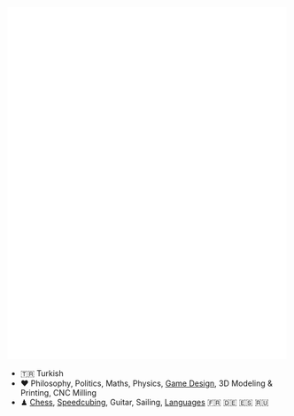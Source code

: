 <div align="center">  
 
[![Arda's GitHub stats](https://github.com/ArdaGurcan/ArdaGurcan/blob/main/github-metrics.svg#metrics)](#)
 
 </div>

- 🇹🇷 Turkish
- ❤️ Philosophy, Politics, Maths, Physics, [Game Design](https://agurcan.itch.io), 3D Modeling & Printing, CNC Milling
- ♟ [Chess](https://www.chess.com/member/agurcan), [Speedcubing](https://www.worldcubeassociation.org/persons/2018GURC01), Guitar, Sailing, [Languages](https://www.duolingo.com/profile/ArdaGurcan) 🇫🇷 🇩🇪 🇪🇸 🇷🇺
  

